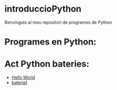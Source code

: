 # introduccioPython

Benvinguts al meu repositori de programes de Python

# Programes en Python:

# Act Python bateries:

- [Hello World](hello_world.py)
- [bateria1](bateria1.py)
